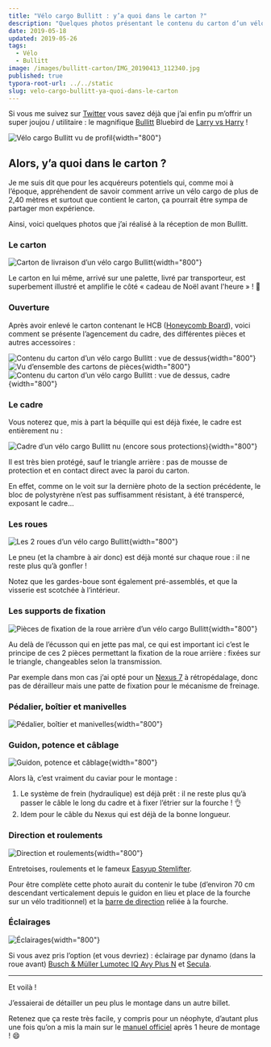 ```yaml
---
title: "Vélo cargo Bullitt : y’a quoi dans le carton ?"
description: "Quelques photos présentant le contenu du carton d’un vélo cargo Bullitt."
date: 2019-05-18
updated: 2019-05-26
tags:
  - Vélo
  - Bullitt
image: /images/bullitt-carton/IMG_20190413_112340.jpg
published: true
typora-root-url: ../../static
slug: velo-cargo-bullitt-ya-quoi-dans-le-carton
---
```

Si vous me suivez sur [Twitter](https://twitter.com/Narno) vous savez déjà que j’ai enfin pu m’offrir un super joujou / utilitaire : le magnifique [Bullitt](/tags/bullitt) Bluebird de [Larry vs Harry](https://www.larryvsharry.com/) !

![Vélo cargo Bullitt vu de profil](/images/bullitt-carton/IMG_20190413_112340.jpg "Vélo cargo Bullitt vu de profil"){width="800"}

<!-- break -->

## Alors, y’a quoi dans le carton ?

Je me suis dit que pour les acquéreurs potentiels qui, comme moi à l’époque, appréhendent de savoir comment arrive un vélo cargo de plus de 2,40 mètres et surtout que contient le carton, ça pourrait être sympa de partager mon expérience.

Ainsi, voici quelques photos que j’ai réalisé à la réception de mon Bullitt.

### Le carton

![Carton de livraison d’un vélo cargo Bullitt](/images/bullitt-carton/IMG_20190412_133507.jpg "Carton de livraison"){width="800"}

Le carton en lui même, arrivé sur une palette, livré par transporteur, est superbement illustré et amplifie le côté « cadeau de Noël avant l'heure » ! 🎅

### Ouverture

Après avoir enlevé le carton contenant le HCB ([Honeycomb Board](http://shop.larryvsharry.com/shop/accessories/honeycomb-board.html)), voici comment se présente l’agencement du cadre, des différentes pièces et autres accessoires :

![Contenu du carton d’un vélo cargo Bullitt : vue de dessus](/images/bullitt-carton/IMG_20190412_134655.jpg "Contenu du carton : vue de dessus"){width="800"}
![Vu d’ensemble des cartons de pièces](/images/bullitt-carton/IMG_20190412_134904.jpg "Vu d’ensemble des cartons de pièces"){width="800"}
![Contenu du carton d’un vélo cargo Bullitt : vue de dessus, cadre](/images/bullitt-carton/IMG_20190412_135020.jpg "Contenu du carton : vue de dessus, cadre"){width="800"}

### Le cadre

Vous noterez que, mis à part la béquille qui est déjà fixée, le cadre est entièrement nu :

![Cadre d’un vélo cargo Bullitt nu (encore sous protections)](/images/bullitt-carton/IMG_20190412_135317.jpg "Cadre nu (encore sous protections)"){width="800"}

Il est très bien protégé, sauf le triangle arrière : pas de mousse de protection et en contact direct avec la paroi du carton.

En effet, comme on le voit sur la dernière photo de la section précédente, le bloc de polystyrène n’est pas suffisamment résistant, à été transpercé, exposant le cadre…

### Les roues

![Les 2 roues d’un vélo cargo Bullitt](/images/bullitt-carton/IMG_20190412_140224.jpg "Les 2 roues"){width="800"}

Le pneu (et la chambre à air donc) est déjà monté sur chaque roue : il ne reste plus qu’à gonfler !

Notez que les gardes-boue sont également pré-assemblés, et que la visserie est scotchée à l‘intérieur.

### Les supports de fixation

![Pièces de fixation de la roue arrière d’un vélo cargo Bullitt](/images/bullitt-carton/IMG_20190412_135353.jpg "Pièces de fixation de la roue arrière"){width="800"}

Au delà de l’écusson qui en jette pas mal, ce qui est important ici c’est le principe de ces 2 pièces permettant la fixation de la roue arrière : fixées sur le triangle, changeables selon la transmission.

Par exemple dans mon cas j’ai opté pour un [Nexus 7](https://si.shimano.com/pdfs/dm/DM-SG0003-05-FRE.pdf) à rétropédalage, donc pas de dérailleur mais une patte de fixation pour le mécanisme de freinage.

### Pédalier, boîtier et manivelles

![Pédalier, boîtier et manivelles](/images/bullitt-carton/IMG_20190412_135929.jpg "Pédalier, boîtier et manivelles"){width="800"}

### Guidon, potence et câblage

![Guidon, potence et câblage](/images/bullitt-carton/IMG_20190412_135745.jpg "Guidon, potence et câblage"){width="800"}

Alors là, c’est vraiment du caviar pour le montage :

1. Le système de frein (hydraulique) est déjà prêt : il ne reste plus qu’à passer le câble le long du cadre et à fixer l’étrier sur la fourche ! 👌
2. Idem pour le câble du Nexus qui est déjà de la bonne longueur.

### Direction et roulements

![Direction et roulements](/images/bullitt-carton/IMG_20190412_140408.jpg "Direction et roulements"){width="800"}

Entretoises, roulements et le fameux [Easyup Stemlifter](http://shop.larryvsharry.com/shop/handlebar-stems-grips/easyup-stemlifter.html).

Pour être complète cette photo aurait du contenir le tube (d’environ 70 cm descendant verticalement depuis le guidon en lieu et place de la fourche sur un vélo traditionnel) et la [barre de direction](http://shop.larryvsharry.com/shop/brakes-and-spare-parts/steering-arm-complete-w-balljoint.html) reliée à la fourche.

### Éclairages

![Éclairages](/images/bullitt-carton/IMG_20190412_135408.jpg "Éclairages"){width="800"}

Si vous avez pris l’option (et vous devriez) : éclairage par dynamo (dans la roue avant) [Busch & Müller Lumotec IQ Avy Plus N](https://www.bumm.de/en/products/dynamo-scheinwerfer/produkt/162rtsndi.html) et [Secula](https://www.bumm.de/en/products/dynamo-rucklichter/produkt/331-2ask.html?).

---

Et voilà !

J’essaierai de détailler un peu plus le montage dans un autre billet.

Retenez que ça reste très facile, y compris pour un néophyte, d’autant plus une fois qu’on a mis la main sur le [manuel officiel](https://www.dropbox.com/scl/fi/lvc3jnylpmuefct4jxc34/Bullitt-manual-2018-NL.pdf?rlkey=77j5nn8v2tirrkv579hwkwb83&e=1&st=oxprbjcc&dl=0) après 1 heure de montage ! 😄
